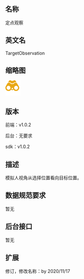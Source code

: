 ## 名称
定点观察

## 英文名
TargetObservation

## 缩略图
![](./logo.png)

## 版本
前端：v1.0.2

后台：无要求  

sdk：v1.0.2

## 描述
模拟人视角从选择位置看向目标位置。

## 数据规范要求
暂无

## 后台接口
暂无

## 扩展
修订，修改名称：by 2020/11/17
